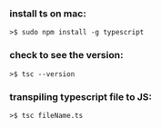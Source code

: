 ### install ts on mac:
    >$ sudo npm install -g typescript


### check to see the version:

    >$ tsc --version

### transpiling typescript file to JS:

    >$ tsc fileName.ts
